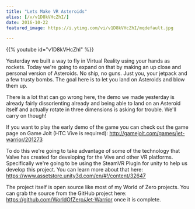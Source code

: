 ```yaml
---
title: "Lets Make VR Asteroids"
alias: [/v/v1D8kVHcZhI/]
date: 2016-10-22
featured_image: https://i.ytimg.com/vi/v1D8kVHcZhI/mqdefault.jpg

---
```


{{% youtube id="v1D8kVHcZhI" %}}

Yesterday we built a way to fly in Virtual Reality using your hands as rockets. Today we're going to expand on that by making an up close and personal version of Asteroids. No ship, no guns. Just you, your jetpack and a few trusty bombs. The goal here is to let you land on Asteroids and blow them up.

There is a lot that can go wrong here, the demo we made yesterday is already fairly dissorienting already and being able to land on an Asteroid itself and actually rotate in three dimensions is asking for trouble. We'll carry on though!

If you want to play the early demo of the game you can check out the game page on Game Jolt (HTC Vive is required): http://gamejolt.com/games/jet-warrior/201273

To do this we're going to take advantage of some of the technology that Valve has created for developing for the Vive and other VR platforms. Specifically we're going to be using the SteamVR Plugin for unity to help us develop this project. You can learn more about that here: https://www.assetstore.unity3d.com/en/#!/content/32647

The project itself is open source like most of my World of Zero projects. You can grab the source from the GitHub project here: https://github.com/WorldOfZero/Jet-Warrior once it is complete.